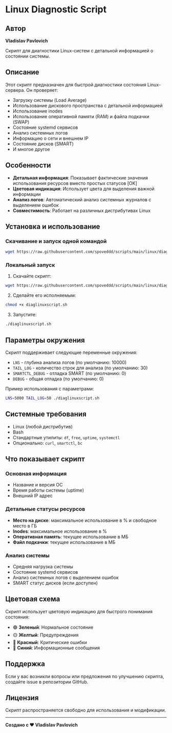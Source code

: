 # Linux Diagnostic Script

## Автор
**Vladislav Pavlovich**

Скрипт для диагностики Linux-систем с детальной информацией о состоянии системы.

## Описание

Этот скрипт предназначен для быстрой диагностики состояния Linux-сервера. Он проверяет:

- Загрузку системы (Load Average)
- Использование дискового пространства с детальной информацией
- Использование inodes
- Использование оперативной памяти (RAM) и файла подкачки (SWAP)
- Состояние systemd сервисов
- Анализ системных логов
- Информацию о сети и внешнем IP
- Состояние дисков (SMART)
- И многое другое

## Особенности

- **Детальная информация**: Показывает фактические значения использования ресурсов вместо простых статусов [OK]
- **Цветовая индикация**: Использует цвета для выделения важной информации
- **Анализ логов**: Автоматический анализ системных журналов с выделением ошибок
- **Совместимость**: Работает на различных дистрибутивах Linux

## Установка и использование

### Скачивание и запуск одной командой

```bash
wget https://raw.githubusercontent.com/spoveddd/scripts/main/linux/diaglinuxscript/diaglinuxscript.sh && sleep 2 && bash diaglinuxscript.sh
```


### Локальный запуск

1. Скачайте скрипт:
```bash
wget https://raw.githubusercontent.com/spoveddd/scripts/main/linux/diaglinuxscript/diaglinuxscript.sh
```

2. Сделайте его исполняемым:
```bash
chmod +x diaglinuxscript.sh
```

3. Запустите:
```bash
./diaglinuxscript.sh
```

## Параметры окружения

Скрипт поддерживает следующие переменные окружения:

- `LNS` - глубина анализа логов (по умолчанию: 10000)
- `TAIL_LOG` - количество строк для анализа (по умолчанию: 30)
- `SMARTCTL_DEBUG` - отладка SMART (по умолчанию: 0)
- `DEBUG` - общая отладка (по умолчанию: 0)

Пример использования с параметрами:
```bash
LNS=5000 TAIL_LOG=50 ./diaglinuxscript.sh
```

## Системные требования

- Linux (любой дистрибутив)
- Bash
- Стандартные утилиты: `df`, `free`, `uptime`, `systemctl`
- Опционально: `curl`, `smartctl`, `bc`

## Что показывает скрипт

### Основная информация
- Название и версия ОС
- Время работы системы (uptime)
- Внешний IP адрес

### Детальные статусы ресурсов
- **Место на диске**: максимальное использование в % и свободное место в ГБ
- **Inodes**: максимальное использование в %
- **Оперативная память**: текущее использование в МБ
- **Файл подкачки**: текущее использование в МБ

### Анализ системы
- Средняя нагрузка системы
- Состояние systemd сервисов
- Анализ системных логов с выделением ошибок
- SMART статус дисков (если доступен)

## Цветовая схема

Скрипт использует цветовую индикацию для быстрого понимания состояния:
- 🟢 **Зеленый**: Нормальное состояние
- 🟡 **Желтый**: Предупреждения
- 🔴 **Красный**: Критические ошибки
- 🔵 **Синий**: Информационные сообщения

## Поддержка

Если у вас возникли вопросы или предложения по улучшению скрипта, создайте issue в репозитории GitHub.

## Лицензия

Скрипт распространяется свободно для использования и модификации.

---

**Создано с ❤️ Vladislav Pavlovich** 